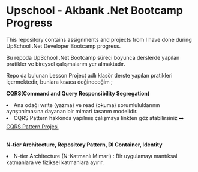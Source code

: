 <h1> Upschool - Akbank .Net Bootcamp Progress  </h1>

<p> This repository contains assignments and projects from I have done during UpSchool .Net Developer Bootcamp progress.</p>
<p> Bu repoda UpSchool .Net Bootcamp süreci boyunca derslerde yapılan pratikler ve bireysel çalışmalarım yer almaktadır.</p>
<p> Repo da bulunan Lesson Project adlı klasör derste yapılan pratikleri içermektedir, bunlara kısaca değineceğim ; </p>
<p> <b> CQRS(Command and Query Responsibility Segregation)</b> </p>
<li> Ana odağı write (yazma) ve read (okuma) sorumluluklarının ayrıştırılmasına dayanan bir mimari tasarım modelidir. </li>  
<li> CQRS Pattern hakkında yapılmış çalışmaya linkten göz atabilirsiniz ➡️ <a href="https://github.com/safakca/UpSchoolProgress/tree/main/LessonProjects/CQRS"> CQRS Pattern Projesi</a> </li>
</br>
<p><b>N-tier Architecture, Repository Pattern, DI Container, Identity</b></p>
<li> N-tier Architecture (N-Katmanlı Mimari) : Bir uygulamayı mantıksal katmanlara ve fiziksel katmanlara ayırır.</li>
